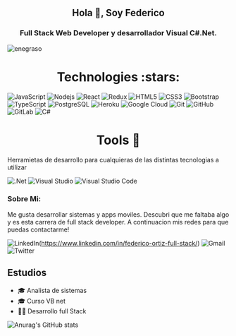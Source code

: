 <h2 align="center">Hola 👋, Soy Federico</h2>
<h3 align="center">Full Stack Web Developer y desarrollador Visual C#.Net.</h3>

<p align="left"><img src="https://komarev.com/ghpvc/?username=enegraso&label=Profile%20views&color=0e75b6&style=flat" alt="enegraso" /> </p>

<h1 align='center'>Technologies :stars: </h1>

![JavaScript](https://img.shields.io/badge/-JavaScript-black?style=flat-square&logo=javascript)
![Nodejs](https://img.shields.io/badge/-Nodejs-black?style=flat-square&logo=Node.js)
![React](https://img.shields.io/badge/-React-black?style=flat-square&logo=react)
![Redux](https://img.shields.io/badge/-Redux-black?style=flat-square&logo=redux)
![HTML5](https://img.shields.io/badge/-HTML5-E34F26?style=flat-square&logo=html5&logoColor=white)
![CSS3](https://img.shields.io/badge/-CSS3-1572B6?style=flat-square&logo=css3)
![Bootstrap](https://img.shields.io/badge/-Bootstrap-563D7C?style=flat-square&logo=bootstrap)
![TypeScript](https://img.shields.io/badge/-TypeScript-007ACC?style=flat-square&logo=typescript)
![PostgreSQL](https://img.shields.io/badge/-PostgreSQL-336791?style=flat-square&logo=postgresql)
![Heroku](https://img.shields.io/badge/-Heroku-430098?style=flat-square&logo=heroku)
![Google Cloud](https://img.shields.io/badge/Google%20Cloud-black?style=flat-square&logo=google-cloud)
![Git](https://img.shields.io/badge/-Git-black?style=flat-square&logo=git)
![GitHub](https://img.shields.io/badge/-GitHub-181717?style=flat-square&logo=github)
![GitLab](https://img.shields.io/badge/-GitLab-FCA121?style=flat-square&logo=gitlab)
![C#](https://img.shields.io/badge/c%23-%23239120.svg?style=for-the-badge&logo=c-sharp&logoColor=white)
<p></p>

<h1 align='center'>Tools 🔧</h1>

Herramietas de desarrollo para cualquieras de las distintas tecnologias a utilizar

![.Net](https://img.shields.io/badge/.NET-5C2D91?style=for-the-badge&logo=.net&logoColor=white)
![Visual Studio](https://img.shields.io/badge/VisualStudio-5C2D91.svg?style=for-the-badge&logo=visual-studio&logoColor=white)
![Visual Studio Code](https://img.shields.io/badge/VisualStudioCode-0078d7.svg?style=for-the-badge&logo=visual-studio-code&logoColor=white)

### Sobre Mi:

Me gusta desarrollar sistemas y apps moviles. Descubri que me faltaba algo y es esta carrera de full stack developer. A continuacion mis redes para que puedas contactarme!

![LinkedIn](https://img.shields.io/badge/LinkedIn-0077B5?style=for-the-badge&logo=linkedin&logoColor=white)(https://www.linkedin.com/in/federico-ortiz-full-stack/)
![Gmail](https://img.shields.io/badge/Gmail-D14836?style=for-the-badge&logo=gmail&logoColor=white)
![Twitter](https://img.shields.io/badge/<handle>-%231DA1F2.svg?style=for-the-badge&logo=Twitter&logoColor=white)

## Estudios
* 🎓 Analista de sistemas 
* 🎓 Curso VB net
* 👨‍💻 Desarrollo full Stack


![Anurag's GitHub stats](https://github-readme-stats.vercel.app/api?username=enegraso&show_icons=true&theme=dark)

